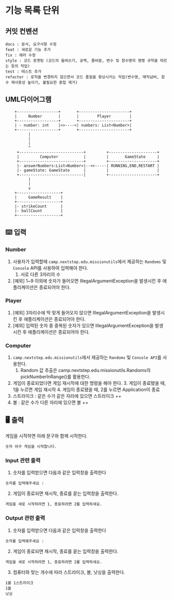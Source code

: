 # 기능 목록 단위

## 커밋 컨벤션

```text
docs : 문서, 요구사항 수정
feat : 새로운 기능 추가
fix : 에러 수정
style : 코드 포멧팅 (코드의 들여쓰기, 공백, 줄바꿈, 변수 및 함수명의 명명 규칙을 따르는 등의 작업)
test : 테스트 추가
refactor : 로직을 변경하지 않으면서 코드 품질을 향상시키는 작업(변수명, 매직넘버, 함수 재사용성 높이기, 불필요한 중첩 제거)
```

## UML다이어그램
        +------------------+       +----------------------+
        |     Number       |       |        Player        |
        +------------------+       +----------------------+
        | - number: int    |<>----<| numbers: List<Number>|
        +------------------+       +----------------------+
              |
              |
              |
              ^
         +----------------------------+         +---------------------+
         |         Computer           |         |       GameState     |
         +----------------------------+         +---------------------+
         |- answerNumbers:List<Number>|--<>-----| RUNNING,END,RESTART |
         |- gameState: GameState      |         |                     |
         +----------------------------|         +---------------------+
              |
              |
              v
        +-------------------+
        |     GameResult    |
        +-------------------+
        |- strikeCount      |
        |- ballCount        |
        +-------------------+


## ⌨️ 입력

### Number
1. 사용자가 입력할때 `camp.nextstep.edu.missionutils`에서 제공하는 `Randoms` 및 `Console` API를 사용하여 입력해야 한다.
    1. 서로 다른 3자리의 수
2. [예외] 1~9 이외에 숫자가 들어오면 IllegalArgumentException을 발생시킨 후 애플리케이션은 종료되어야 한다.

### Player
1. [예외] 3자리수에 딱 맞게 들어오지 않으면 IllegalArgumentException을 발생시킨 후 애플리케이션은 종료되어야 한다.
2. [예외] 입력된 숫자 중 중복된 숫자가 있으면 IllegalArgumentException을 발생시킨 후 애플리케이션은 종료되어야 한다.

### Computer

1. `camp.nextstep.edu.missionutils`에서 제공하는 `Randoms` 및 `Console API`를 사용한다.
    1. Random 값 추출은 camp.nextstep.edu.missionutils.Randoms의 pickNumberInRange()를 활용한다.
2. 게임이 종료되었다면 게임 재시작에 대한 명령을 해야 한다.
   3. 게임이 종료됐을 때, 1을 누르면 게임 재시작
   4. 게임이 종료됐을 때, 2를 누르면 Application이 종료
3. 스트라이크 : 같은 수가 같은 자리에 있으면 스트라이크 ++
4. 볼 : 같은 수가 다른 자리에 있으면 볼 ++

## 🖥 출력

게임을 시작하면 아래 문구와 함께 시작한다.
```text
숫자 야구 게임을 시작합니다.
```

### Input 관련 출력

1. 숫자를 입력받으면 다음과 같은 입력창을 출력한다
```text
숫자를 입력해주세요 :
```
2. 게임이 종료되면 재시작, 종료를 묻는 입력창을 출력한다.
```text
게임을 새로 시작하려면 1, 종료하려면 2를 입력하세요.
```

### Output 관련 출력

1. 숫자를 입력받으면 다음과 같은 입력창을 출력한다
```text
숫자를 입력해주세요 :
```
2. 게임이 종료되면 재시작, 종료를 묻는 입력창을 출력한다.
```text
게임을 새로 시작하려면 1, 종료하려면 2를 입력하세요.
```
3. 컴퓨터와 맞는 개수에 따라 스트라이크, 볼, 낫싱을 출력한다.
```text
1볼 1스트라이크
1볼
낫싱
```
